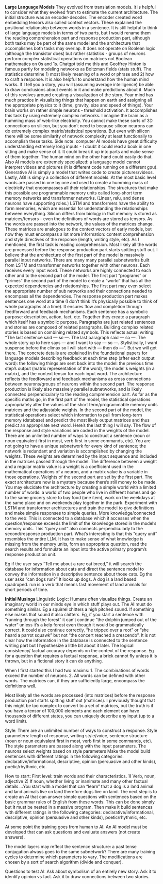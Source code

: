 **Large Language Models**
They evolved from translation models. It is helpful to consider what they evolved from to estimate the current architecture. The initial structure was an encoder-decoder. The encoder created word embedding tensors also called context vectors. These explained the positional relationship between words in a sentence. It is still helpful to think of large language models in terms of two parts, but I would rename them the reading comprehension part and response production part, although both tasks may be part of the same model and the architecture that accomplishes both tasks may overlap.
It does not operate on Boolean logic (although the transistor does) but rather statistics - groups of neurons perform complex statistical operations on matrices not Boolean mathematics on 0s and 1s. Chatgpt told me this and Geoffrey Hinton is famous partly for modeling networks as Boltzman fields (stats stuff). The statistics determine 1) most likely meaning of a word or phrase and 2) how to craft a response.
It is also helpful to understand how the human mind works. If I tell you a story, you will (assuming average intelligence) be able to draw conclusions about events in it and make predictions about it. Much of this revolves around creating a visualization of the story. Your mind has much practice in visualizing things that happen on earth and assigning all the appropriate physics to it (time, gravity, size and speed of things). Your brain works on rather simple neurons - threshold activation. It accomplishes this task by using extremely complex networks. I imagine the brain as a humming mass of web-like electricity. You cannot make these sorts of 3D connections on silicon, but you don’t need to because silicon neurons can do extremely complex matrix/statistical operations. But even with silicon there will be some similarity of network complexity at least functionally to accomplish these tasks.
Side note: computer AI models have great difficulty understanding extremely long inputs - I doubt it could read a book in one sitting and make sense of it. It could break it up into parts and make sense of them together. The human mind on the other hand could easily do that. Also AI models are extremely specialized: a language model cannot interpret videos and pictures (it is different code running on a different gpu). Generative AI is simply a model that writes code to create pictures/videos. Lastly, AGI is simply a collection of different models.
At the most basic level words are passed in one by one and used to create a humming mass of electricity that encompasses all their relationships. The structures that make this possible are programmable memory units called long-short term memory networks and transformer networks. (Linear, relu, and dense neurons have supporting roles.) LSTM and transformers have the ability to form memories, which are essential for understanding the relationships between everything. Silicon differs from biology in that memory is stored as matrices/tensors - even the definitions of words are stored as tensors. As the words are passed into the network, the values of the matrices change. These matrices are analogous to the context vectors of early models, but now they must encompass a lot more information: content comprehension and style directives of the response (length, writing style, etc).
As I mentioned, the first task is reading comprehension. Most likely all the words are processed before the response production part starts spitting stuff out. I believe that the architecture of the first part of the model is massively parallel input networks. There are many many parallel subnetworks built from LSTM and transformer networks together with other neurons. Each receives every input word. These networks are highly connected to each other and to the second part of the model. The first part “programs” or “primes” the second part of the model to create a “world” that has all the expected dependencies and relationships. The first part may even select the appropriate number of sub networks and their connections needed to encompass all the dependencies.
The response production part makes sentences one word at a time (I don’t think it’s physically possible to think of whole paragraphs at a time). It ensures flow and completion through feedforward and feedback mechanisms. Each sentence has a symbolic purpose: description, action, fact, etc. Together they create a paragraph which itself has a symbolic purpose. Paragraphs are just related sentences and stories are composed of related paragraphs. Building complex related stories is based on combining related symbols. This reflects actual writing: “The last sentence said — so —. The last paragraph said — so —. The whole story up to here says — and I want to say — so —. Stylistically, I want suspense before the climax so I will start with — then do —”. But we will get there.
The concrete details are explained in the foundational papers for language models describing feedback at each time step (after each output word): the following things are sent back into the model: the previous time step’s output (matrix representation of the word), the model's weights (in a matrix), and the context tensor for each input word. The architecture reflects the feedfoward and feedback mechanisms as cross connections between neurons/groups of neurons within the second part. The response production is likely also massively parallel subnetworks, and is likely connected perpendicularly to the reading comprehension part.
As far as the specific maths go, in the first part of the model, the statistical operations appropriately alter the values of the short term/programmable memory units matrices and the adjustable weights. In the second part of the model, the statistical operations select which information to pull from long-term memory (database) and predict the most likely output matrices and thus predict an appropriate next word.
Here’s the last thing I will say. The flow of the response and style variations are coded in the weights of the model. There are an unlimited number of ways to construct a sentence (noun or noun equivalent first in most, verb first in some commands, etc). You are not going to have a unique subnetwork for every kind of sentence; the network is redundant and variation is accomplished by changing the weights. These weights are determined by the input sequence and included in the matrices passed through the model. The difference between a weight and a regular matrix value is a weight is a coefficient used in the mathematical operations of a neuron, and a matrix value is a variable in those operations. Weights of the second part are set by the first part.
The exact architecture now is a mystery because there’s still money to be made. You may elucidate the architecture by creating a simple world with a limited number of words: a world of two people who live in different homes and go to the same grocery store to buy food (one item), work on the weekdays at the same place and on weekends play together in the park. Experiment with LSTM and transformer architectures and train the model to give definitions and make simple responses to simple queries.
More knowledge/connected to the web:
This is connected to a database which it accesses when the question/response exceeds the limit of the knowledge stored in the model’s memory units. This “query unit” also connects perpendicularly to the second/response production part. What’s interesting is that this “query unit” resembles the entire LLM. It has to make sense of what knowledge is missing from the memory units, form an appropriate question, read the search results and formulate an input into the active primary program’s response production unit.

Eg if the user says “Tell me about a rare cat breed,” it will search the database for information about cats and direct the sentence model to convey the information in a descriptive sentence about those cats.
Eg the user asks “can dogs run?” It looks up dogs. A dog is a land based quadruped. run is a verb that means fast movement of land animals for short periods of time.

**Initial Musings**
Linguistic Logic:
Humans often visualize things. Create an imaginary world in our minds eye in which stuff plays out. The AI must do something similar.
Eg a squirrel chitters a high pitched sound. If something else makes that sound it also chitters.
Eg, if you start a sentence with “running through the forest” it can’t continue “the dolphin jumped out of the water” unless it’s a kelp forest even though it would be grammatically correct. It could also continue correctly, “he tripped over a root” or “she heard a parrot squawk” but not “the concert reached a crescendo”. It is not clear how the information in the database is connected to the sentence writing part but I hypothesize a little bit about it later.
The logical consistency/ factual accuracy depends on the context of the response. 
Eg for a question that requires a factual response, a brick cannot fly unless it is thrown, but in a fictional story it can do anything.

When I first started this I had two maxims: 1. The combinations of words exceed the number of neurons. 2. All words can be defined with other words. The matrices can, if they are sufficiently large, encompass the definitions well. 

Most likely all the words are processed (into matrices) before the response production part starts spitting stuff out (matrices). I previously thought that this might be too complex to convert to a set of matrices, but the truth is if you have a tensor of 100,000 elements and each element can have thousands of different states, you can uniquely describe any input (up to a word limit).

Style:
There are an unlimited number of ways to construct a response. Style parameters: length of response, writing style/voice, sentence structure (noun or noun equivalent first in most, verb first in some commands, etc). 
The style parameters are passed along with the input parameters.
The neurons select weights based on style parameters 
Make the model build sentences with different ratings in the following categories: declarative/informational, descriptive, opinion (persuasive and other kinds), poetic/rhythmic, etc. 

How to start:
First level: train words and their characteristics. 1) Verb, noun, adjective 2) If noun, whether living or inanimate and many other factual details …You start with a model that can “learn” that a dog is a land animal and land animals live on land therefore dogs live on land. 
The next step is to create an AI that can answer simple questions with sentences based on the basic grammar rules of English from these words. This can be done simply but it must be nested in a massive program. 
Then make it build sentences with different ratings in the following categories: declarative/informational, descriptive, opinion (persuasive and other kinds), poetic/rhythmic, etc. 

At some point the training goes from human to AI. An AI model must be developed that can ask questions and evaluate answers (not create answers). 

The model layers may reflect the sentence structure: a past tense conjugation always goes to the same subnetwork?
There are many training cycles to determine which parameters to vary. The modifications are chosen by a sort of search algorithm (divide and conquer). 

Questions to test AI:
Ask about symbolism of an entirely new story.
Ask it to identify opinion vs fact.
Ask it to draw connections between two stories.

